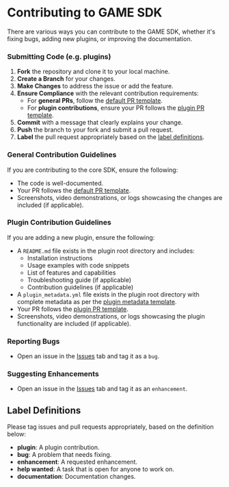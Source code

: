 # Contributing to GAME SDK

There are various ways you can contribute to the GAME SDK, whether it's fixing bugs, adding new plugins, or improving the documentation.

### Submitting Code (e.g. plugins)
1. **Fork** the repository and clone it to your local machine.
2. **Create a Branch** for your changes.
3. **Make Changes** to address the issue or add the feature.
4. **Ensure Compliance** with the relevant contribution requirements:
    - For **general PRs**, follow the [default PR template](./.github/PULL_REQUEST_TEMPLATE/default.md).
    - For **plugin contributions**, ensure your PR follows the [plugin PR template](./.github/PULL_REQUEST_TEMPLATE/plugin.md).
5. **Commit** with a message that clearly explains your change.
6. **Push** the branch to your fork and submit a pull request.
7. **Label** the pull request appropriately based on the [label definitions](#label-definitions).

### General Contribution Guidelines
If you are contributing to the core SDK, ensure the following:
- The code is well-documented.
- Your PR follows the [default PR template](./.github/PULL_REQUEST_TEMPLATE/default.md).
- Screenshots, video demonstrations, or logs showcasing the changes are included (if applicable).

### Plugin Contribution Guidelines
If you are adding a new plugin, ensure the following:
- A `README.md` file exists in the plugin root directory and includes:
    - Installation instructions
    - Usage examples with code snippets
    - List of features and capabilities
    - Troubleshooting guide (if applicable)
    - Contribution guidelines (if applicable)
- A `plugin_metadata.yml` file exists in the plugin root directory with complete metadata as per the [plugin metadata template](./plugins/plugin_metadata_template.yml).
- Your PR follows the [plugin PR template](./.github/PULL_REQUEST_TEMPLATE/plugin.md).
- Screenshots, video demonstrations, or logs showcasing the plugin functionality are included (if applicable).

### Reporting Bugs
- Open an issue in the [Issues](https://github.com/game-by-virtuals/game-node/issues) tab and tag it as a `bug`.

### Suggesting Enhancements
- Open an issue in the [Issues](https://github.com/game-by-virtuals/game-node/issues) tab and tag it as an `enhancement`.

## Label Definitions
Please tag issues and pull requests appropriately, based on the definition below:
- **plugin**: A plugin contribution.
- **bug**: A problem that needs fixing.
- **enhancement**: A requested enhancement.
- **help wanted**: A task that is open for anyone to work on.
- **documentation**: Documentation changes.
